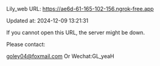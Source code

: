 Lily_web URL: https://ae6d-61-165-102-156.ngrok-free.app

Updated at: 2024-12-09 13:21:31

If you cannot open this URL, the server might be down.

Please contact: 

goley04@foxmail.com Or Wechat:GL_yeaH